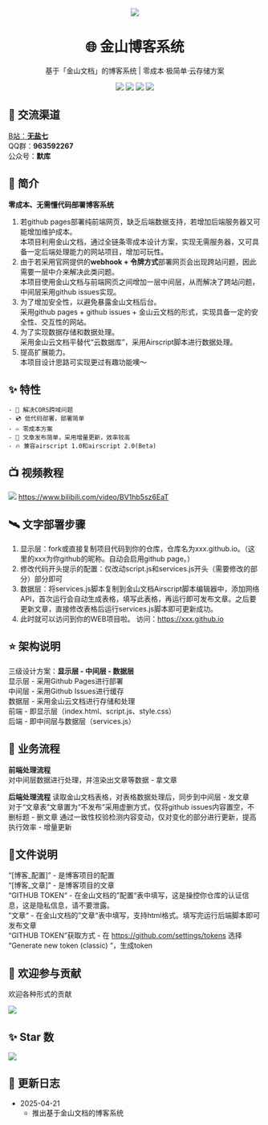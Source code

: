 <div align="center">
    <img src="https://socialify.git.ci/imoki/imoki.github.io/image?description=1&font=Rokkitt&forks=1&issues=1&language=1&owner=1&pattern=Circuit%20Board&pulls=1&stargazers=1&theme=Dark">
<h1>🌐 金山博客系统</h1>
基于「金山文档」的博客系统 | 零成本·极简单·云存储方案

<div id="shield">

[![][github-stars-shield]][github-stars-link]
[![][github-forks-shield]][github-forks-link]
[![][github-issues-shield]][github-issues-link]
[![][github-contributors-shield]][github-contributors-link]

<!-- SHIELD GROUP -->
</div>
</div>

## 🍻 交流渠道  
<a href="https://space.bilibili.com/3546828310055281">B站：**无盐七**</a>  
QQ群：**963592267**  
公众号：**默库**  

## 🎊 简介
**零成本、无需懂代码部署博客系统**  
1. 若github pages部署纯前端网页，缺乏后端数据支持，若增加后端服务器又可能增加维护成本。  
本项目利用金山文档，通过全链条零成本设计方案，实现无需服务器，又可具备一定后端处理能力的网站项目，增加可玩性。  
2. 由于若采用官网提供的**webhook + 令牌方式**部署网页会出现跨站问题，因此需要一层中介来解决此类问题。  
本项目使用金山文档与前端网页之间增加一层中间层，从而解决了跨站问题，中间层采用github issues实现。  
3. 为了增加安全性，以避免暴露金山文档后台。  
采用github pages + github issues + 金山云文档的形式，实现具备一定的安全性、交互性的网站。
4. 为了实现数据存储和数据处理。  
采用金山云文档平替代“云数据库”，采用Airscript脚本进行数据处理。  
5. 提高扩展能力。  
本项目设计思路可实现更过有趣功能噢～  

## ✨ 特性
    - 📀 解决CORS跨域问题
    - 💿 低代码部署，部署简单
    - ♾️ 零成本方案
    - 💽 文章发布简单，采用增量更新，效率较高
    - 🔥 兼容airscript 1.0和airscript 2.0(Beta)

## 📺️ 视频教程
[![](https://img.shields.io/badge/金山推送器-无盐七-blue)](https://www.bilibili.com/video/BV1hb5sz6EaT) https://www.bilibili.com/video/BV1hb5sz6EaT
  
## 🛰️ 文字部署步骤
1. 显示层：fork或直接复制项目代码到你的仓库，仓库名为xxx.github.io。（这里的xxx为你github的昵称。自动会启用github page。）  
2. 修改代码开头提示的配置：仅改动script.js和services.js开头（需要修改的部分）部分即可  
3. 数据层：将services.js脚本复制到金山文档Airscript脚本编辑器中，添加网络API，首次运行会自动生成表格，填写此表格，再运行即可发布文章。之后要更新文章，直接修改表格后运行services.js脚本即可更新成功。  
4. 此时就可以访问到你的WEB项目啦。 访问：https://xxx.github.io  

## ⭐ 架构说明
三级设计方案：**显示层 - 中间层 - 数据层**  
显示层 - 采用Github Pages进行部署  
中间层 - 采用Github Issues进行缓存  
数据层 - 采用金山云文档进行存储和处理  
前端 - 即显示层（index.html、script.js、style.css）  
后端 - 即中间层与数据层（services.js）   

## 🌈 业务流程
**前端处理流程**  
对中间层数据进行处理，并渲染出文章等数据 - 拿文章  
  
**后端处理流程** 
读取金山文档表格，对表格数据处理后，同步到中间层 - 发文章  
对于“文章表”文章置为“不发布”采用虚删方式，仅将github issues内容置空，不删标题 - 删文章
通过一致性校验检测内容变动，仅对变化的部分进行更新，提高执行效率 - 增量更新

## 🧾文件说明
“[博客_配置]” - 是博客项目的配置  
“[博客_文章]” - 是博客项目的文章  
“GITHUB TOKEN“ - 在金山文档的”配置“表中填写，这是操控你仓库的认证信息，这是隐私信息，请不要泄露。  
”文章“ - 在金山文档的”文章“表中填写，支持html格式。填写完运行后端脚本即可发布文章  
“GITHUB TOKEN”获取方式 - 在 https://github.com/settings/tokens 选择 “Generate new token (classic) “，生成token 

## 🤝 欢迎参与贡献
欢迎各种形式的贡献

[![][pr-welcome-shield]][pr-welcome-link]

<!-- ### 💗 感谢我们的贡献者
[![][github-contrib-shield]][github-contrib-link] -->


## ✨ Star 数

[![][starchart-shield]][starchart-link]

## 📝 更新日志 
- 2025-04-21
    * 推出基于金山文档的博客系统  

<!-- ## 📌 特别声明

- 本仓库发布的脚本仅用于测试和学习研究，禁止用于商业用途，不能保证其合法性，准确性，完整性和有效性，请根据情况自行判断。

- 本人对任何脚本问题概不负责，包括但不限于由任何脚本错误导致的任何损失或损害。

- 间接使用脚本的任何用户，包括但不限于建立VPS或在某些行为违反国家/地区法律或相关法规的情况下进行传播, 本人对于由此引起的任何隐私泄漏或其他后果概不负责。

- 请勿将本仓库的任何内容用于商业或非法目的，否则后果自负。

- 如果任何单位或个人认为该项目的脚本可能涉嫌侵犯其权利，则应及时通知并提供身份证明，所有权证明，我们将在收到认证文件后删除相关脚本。

- 任何以任何方式查看此项目的人或直接或间接使用该项目的任何脚本的使用者都应仔细阅读此声明。本人保留随时更改或补充此免责声明的权利。一旦使用并复制了任何相关脚本或Script项目的规则，则视为您已接受此免责声明。

**您必须在下载后的24小时内从计算机或手机中完全删除以上内容**

> ***您使用或者复制了本仓库且本人制作的任何脚本，则视为 `已接受` 此声明，请仔细阅读*** -->

<!-- LINK GROUP -->
[github-codespace-link]: https://codespaces.new/imoki/imoki.github.io
[github-codespace-shield]: https://github.com/imoki/imoki.github.io/blob/main/images/codespaces.png?raw=true
[github-contributors-link]: https://github.com/imoki/imoki.github.io/graphs/contributors
[github-contributors-shield]: https://img.shields.io/github/contributors/imoki/imoki.github.io?color=c4f042&labelColor=black&style=flat-square
[github-forks-link]: https://github.com/imoki/imoki.github.io/network/members
[github-forks-shield]: https://img.shields.io/github/forks/imoki/imoki.github.io?color=8ae8ff&labelColor=black&style=flat-square
[github-issues-link]: https://github.com/imoki/imoki.github.io/issues
[github-issues-shield]: https://img.shields.io/github/issues/imoki/imoki.github.io?color=ff80eb&labelColor=black&style=flat-square
[github-stars-link]: https://github.com/imoki/imoki.github.io/stargazers
[github-stars-shield]: https://img.shields.io/github/stars/imoki/imoki.github.io?color=ffcb47&labelColor=black&style=flat-square
[github-releases-link]: https://github.com/imoki/imoki.github.io/releases
[github-releases-shield]: https://img.shields.io/github/v/release/imoki/imoki.github.io?labelColor=black&style=flat-square
[github-release-date-link]: https://github.com/imoki/imoki.github.io/releases
[github-release-date-shield]: https://img.shields.io/github/release-date/imoki/imoki.github.io?labelColor=black&style=flat-square
[pr-welcome-link]: https://github.com/imoki/imoki.github.io/pulls
[pr-welcome-shield]: https://img.shields.io/badge/🤯_pr_welcome-%E2%86%92-ffcb47?labelColor=black&style=for-the-badge
[github-contrib-link]: https://github.com/imoki/imoki.github.io/graphs/contributors
[github-contrib-shield]: https://contrib.rocks/image?repo=imoki%2Fsign_script
[docker-pull-shield]: https://img.shields.io/docker/pulls/imoki/imoki.github.io?labelColor=black&style=flat-square
[docker-pull-link]: https://hub.docker.com/repository/docker/imoki/imoki.github.io
[docker-size-shield]: https://img.shields.io/docker/image-size/imoki/imoki.github.io?labelColor=black&style=flat-square
[docker-size-link]: https://hub.docker.com/repository/docker/imoki/imoki.github.io
[docker-stars-shield]: https://img.shields.io/docker/stars/imoki/imoki.github.io?labelColor=black&style=flat-square
[docker-stars-link]: https://hub.docker.com/repository/docker/imoki/imoki.github.io
[starchart-shield]: https://api.star-history.com/svg?repos=imoki/wpsPython&type=Date
[starchart-link]: https://api.star-history.com/svg?repos=imoki/wpsPython&type=Date

